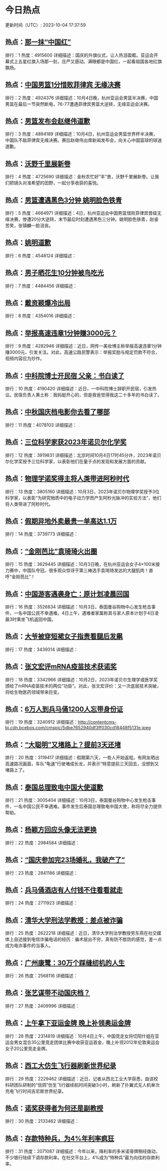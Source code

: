 # 今日热点

更新时间（UTC）: 2023-10-04 17:37:59

## 热点：[那一抹“中国红”](https://cn.bing.com/search?q=那一抹“中国红”)
排行：1
热度：4915600
详细描述：国庆的升旗仪式，让人热泪盈眶。亚运会开幕式上五星红旗入场那一刻，庄严又感动。满眼都是中国红，一起看祖国各地红旗飘扬。

## 热点：[中国男篮1分惜败菲律宾 无缘决赛](https://cn.bing.com/search?q=中国男篮1分惜败菲律宾无缘决赛)
排行：2
热度：4924376
详细描述：10月4日晚，杭州亚运会男篮半决赛，中国男篮在最后一节突然断电，76-77遭遇菲律宾男篮大逆转，无缘亚运会决赛。

## 热点：[男篮发布会赵继伟道歉](https://cn.bing.com/search?q=男篮发布会赵继伟道歉)
排行：3
热度：4894189
详细描述：10月4日，杭州亚运会男篮世界杯半决赛，中国队不敌菲律宾无缘决赛。赛后赵继伟出席新闻发布会，向关心中国篮球的球迷道歉。

## 热点：[沃野千里展新卷](https://cn.bing.com/search?q=沃野千里展新卷)
排行：4
热度：4725690
详细描述：金秋农忙好“丰”景，沃野千里展新卷。让我们把镜头对准希望的田野，一起分享收获的喜悦。

## 热点：[男篮遭遇黑色3分钟 姚明脸色铁青](https://cn.bing.com/search?q=男篮遭遇黑色3分钟姚明脸色铁青)
排行：5
热度：4664971
详细描述：4日，杭州亚运会中国男篮惜败菲律宾晋级无缘决赛，惨遭20分大逆转，末节最后时刻遭遇黑色三分钟。姚明脸色铁青，赵睿苦笑，张镇麟一脸沮丧。

## 热点：[姚明道歉](https://cn.bing.com/search?q=姚明道歉)
排行：6
热度：4548124
详细描述：

## 热点：[男子晒花生10分钟被鸟吃光](https://cn.bing.com/search?q=男子晒花生10分钟被鸟吃光)
排行：7
热度：4484456
详细描述：

## 热点：[戴资颖爆冷出局](https://cn.bing.com/search?q=戴资颖爆冷出局)
排行：8
热度：4354016
详细描述：

## 热点：[举报高速违章1分钟赚3000元？](https://cn.bing.com/search?q=举报高速违章1分钟赚3000元？)
排行：9
热度：4282946
详细描述：近日，网传一美妆博主称举报高速违章1分钟赚3000元，引发关注。对此，高速公路民警表示：举报奖励与规定罚款不符合，视频内容应为炒作。

## 热点：[中科院博士开民宿 父亲：书白读了](https://cn.bing.com/search?q=中科院博士开民宿父亲：书白读了)
排行：10
热度：4190420
详细描述：近日，一中科院博士辞职开民宿，引发热议。民宿负责人黄土称：我妈挺开心的，但是我爸觉得我这二十多年的书白读了。

## 热点：[中秋国庆档电影你去看了哪部](https://cn.bing.com/search?q=中秋国庆档电影你去看了哪部)
排行：11
热度：4078103
详细描述：

## 热点：[三位科学家获2023年诺贝尔化学奖](https://cn.bing.com/search?q=三位科学家获2023年诺贝尔化学奖)
排行：12
热度：3919831
详细描述：北京时间10月4日17时45分许，2023年诺贝尔化学奖授予三位科学家，以表彰他们在量子点的发现和发展方面的贡献。

## 热点：[物理学诺奖得主将人类带进阿秒时代](https://cn.bing.com/search?q=物理学诺奖得主将人类带进阿秒时代)
排行：13
热度：3805160
详细描述：10月3日，2023年诺贝尔物理学奖授予3位科学家，以表彰“为研究物质中的电子动力学而产生阿秒光脉冲的实验方法”，他们将人类带进了阿秒时代。

## 热点：[假期异地外卖最贵一单高达1.1万](https://cn.bing.com/search?q=假期异地外卖最贵一单高达1.1万)
排行：14
热度：3739773
详细描述：

## 热点：[“金刚芭比”袁琦琦火出圈](https://cn.bing.com/search?q=“金刚芭比”袁琦琦火出圈)
排行：15
热度：3629445
详细描述：10月3日晚，在杭州亚运会女子4×100米接力赛中，中国队夺冠。很多观众惊讶于第三棒选手袁琦琦发达的大腿肌肉！直呼“金刚芭比”！

## 热点：[中国游客遇袭身亡：原计划凌晨回国](https://cn.bing.com/search?q=中国游客遇袭身亡：原计划凌晨回国)
排行：16
热度：3526834
详细描述：10月3日，泰国曼谷购物中心发生枪击事件，一名中国公民不幸遇难。4日上午，遇难者家属称其与家人原本计划于4日凌晨3时乘坐飞机返回中国。

## 热点：[大爷被穿短裙女子指责看腿后发飙](https://cn.bing.com/search?q=大爷被穿短裙女子指责看腿后发飙)
排行：17
热度：3439314
详细描述：

## 热点：[张文宏评mRNA疫苗技术获诺奖](https://cn.bing.com/search?q=张文宏评mRNA疫苗技术获诺奖)
排行：18
热度：3342966
详细描述：10月2日，2023年诺贝尔生理学或医学奖颁给了mRNA疫苗技术的两位“功臣”。对此，张文宏评价：又一次底层技术突破，将给生物医药领域带来巨变。

## 热点：[6万人到兵马俑1200人忘带身份证](https://cn.bing.com/search?q=6万人到兵马俑1200人忘带身份证)
排行：19
热度：3240912
详细描述：http://contentcms-bj.cdn.bcebos.com/cmspic/5dbe7652940df3ff030cd18448f5131e.jpeg

## 热点：[“大聪明”又堵路上？提前3天还堵](https://cn.bing.com/search?q=“大聪明”又堵路上？提前3天还堵)
排行：20
热度：3119417
详细描述：假期第六天，一些人开始返程。有网友晒出高速路况画面，车队“龟速”行驶堵成长龙，并表示“特意提前三天回去，没想到又堵路上了。

## 热点：[泰国总理致电中国大使道歉](https://cn.bing.com/search?q=泰国总理致电中国大使道歉)
排行：21
热度：3005404
详细描述：10月3日，泰国曼谷购物中心发生枪击事件，一名中国公民不幸遇难。事件发生后泰国总理致电中国大使，称将尽全力提供帮助。

## 热点：[杨颖方回应头像无法更换](https://cn.bing.com/search?q=杨颖方回应头像无法更换)
排行：22
热度：2984584
详细描述：

## 热点：[“国庆参加完23场婚礼，我破产了”](https://cn.bing.com/search?q=“国庆参加完23场婚礼，我破产了”)
排行：23
热度：2841186
详细描述：

## 热点：[兵马俑酒店有人付钱不住看看就走](https://cn.bing.com/search?q=兵马俑酒店有人付钱不住看看就走)
排行：24
热度：2711923
详细描述：

## 热点：[清华大学刑法学教授：差点被诈骗](https://cn.bing.com/search?q=清华大学刑法学教授：差点被诈骗)
排行：25
热度：2622218
详细描述：近日，清华大学刑法学教授劳东燕在社交媒体上自述接到电信诈骗电话的经历：骗术层出不穷，真有防不胜防的感觉，差一点成为电诈事件的当事人。

## 热点：[广州康鹭：30万个踩缝纫机的人生](https://cn.bing.com/search?q=广州康鹭：30万个踩缝纫机的人生)
排行：26
热度：2568116
详细描述：

## 热点：[张艺谋带不动国庆档？](https://cn.bing.com/search?q=张艺谋带不动国庆档？)
排行：27
热度：2409996
详细描述：

## 热点：[上午拿下亚运金牌 晚上补领奥运金牌](https://cn.bing.com/search?q=上午拿下亚运金牌晚上补领奥运金牌)
排行：28
热度：2314819
详细描述：10月4日上午，中国竞走女将切阳什姐在亚运会男女混合35公里竞走团体比赛中收获亚运首金，晚上补领2012年伦敦奥运会女子20公里竞走金牌。

## 热点：[西工大仿生飞行器刷新世界纪录](https://cn.bing.com/search?q=西工大仿生飞行器刷新世界纪录)
排行：29
热度：2229462
详细描述：近日，记者从西北工业大学获悉，由该校科研团队研制的“信鸽”仿生飞行器续航时间突破3小时，刷新了扑翼式无人机单次充电飞行时间吉尼斯世界纪录。

## 热点：[诺奖获得者为何还是副教授](https://cn.bing.com/search?q=诺奖获得者为何还是副教授)
排行：30
热度：2133462
详细描述：

## 热点：[存款特种兵，为4%年利率疯狂](https://cn.bing.com/search?q=存款特种兵，为4%年利率疯狂)
排行：31
热度：2071087
详细描述：今年以来，降利率的多米诺骨牌稍经拨动，不少银行陆续下调存款利率。在社交平台上，4%成为“特种兵”最为向往的存款利率。

